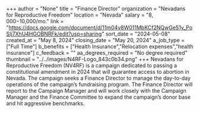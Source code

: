 +++
author = "None"
title = "Finance Director"
organization = "Nevadans for Reproductive Freedom"
location = "Nevada"
salary = "$8,000-$10,000/mo."
link = "https://docs.google.com/document/d/11m04v8W011MbKCf2NQwGe51y_PoSIj7XhU4HGOBNRFk/edit?usp=sharing"
sort_date = "2024-05-08"
created_at = "May 8, 2024"
closing_date = "May 20, 2024"
a_job_type = ["Full Time"]
b_benefits = ["Health Insurance","Relocation expenses","health insurance"]
c_feedback = ""
aa_degrees_required = "No degree required"
thumbnail = "../../images/N4RF-Logo_843c0b34.png"
+++
Nevadans for Reproductive Freedom (NV4RF) is a campaign dedicated to passing a constitutional amendment in 2024 that will guarantee access to abortion in Nevada. The campaign seeks a Finance Director to manage the day-to-day operations of the campaign’s fundraising program. The Finance Director will report to the Campaign Manager and will work closely with the Campaign Manager and the Finance Committee to expand the campaign’s donor base and hit aggressive benchmarks.  